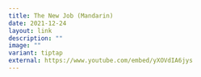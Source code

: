 ```yaml
---
title: The New Job (Mandarin)
date: 2021-12-24
layout: link
description: ""
image: ""
variant: tiptap
external: https://www.youtube.com/embed/yXOVdIA6jys
---
```

